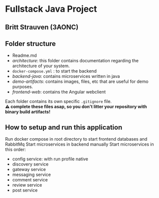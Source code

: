 # Fullstack Java Project

## Britt Strauven (3AONC)
## Folder structure

- Readme.md
- _architecture_: this folder contains documentation regarding the architecture of your system.
- `docker-compose.yml` : to start the backend
- _backend-java_: contains microservices written in java
- _demo-artifacts_: contains images, files, etc that are useful for demo purposes.
- _frontend-web_: contains the Angular webclient

Each folder contains its own specific `.gitignore` file.  
**:warning: complete these files asap, so you don't litter your repository with binary build artifacts!**

## How to setup and run this application
Run docker compose in root directory to start frontend databases and RabbitMq
Start microservices in backend manually
Start microservices in this order:
- config service: with run profile native
- discovery service
- gateway service
- messaging service
- comment service
- review service
- post service
